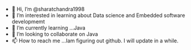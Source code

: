 - 👋 Hi, I’m @sharatchandra1998
- 👀 I’m interested in  learning about Data science and Embedded software developmemt
- 🌱 I’m currently learning ...Java
- 💞️ I’m looking to collaborate on Java
- 📫 How to reach me ...Iam figuring out github. I will update in a while.
